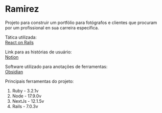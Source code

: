 # Ramirez

Projeto para construir um portfólio para fotógrafos e clientes que procuram por um profissional en sua carreira específica.

Tática utilizada:  
[React on Rails](https://www.bacancytechnology.com/blog/react-with-rails)

Link para as histórias de usuário:  
[Notion](https://www.notion.so/Hist-rias-de-Usu-rio-5e39243b01154f63bc0c80c2c6965625)

Software utilizado para anotações de ferramentas:  
[Obsidian](https://obsidian.md/)


Principais ferramentas do projeto:

1. Ruby - 3.2.1v
2. Node - 17.9.0v
3. NextJs - 12.1.5v   
4. Rails - 7.0.3v
